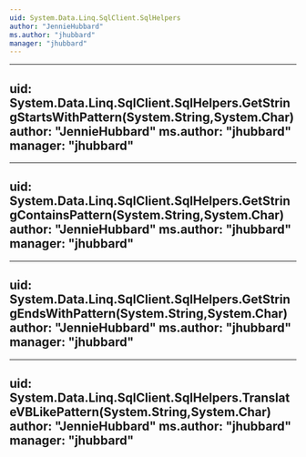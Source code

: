```yaml
---
uid: System.Data.Linq.SqlClient.SqlHelpers
author: "JennieHubbard"
ms.author: "jhubbard"
manager: "jhubbard"
---
```


---
uid: System.Data.Linq.SqlClient.SqlHelpers.GetStringStartsWithPattern(System.String,System.Char)
author: "JennieHubbard"
ms.author: "jhubbard"
manager: "jhubbard"
---

---
uid: System.Data.Linq.SqlClient.SqlHelpers.GetStringContainsPattern(System.String,System.Char)
author: "JennieHubbard"
ms.author: "jhubbard"
manager: "jhubbard"
---

---
uid: System.Data.Linq.SqlClient.SqlHelpers.GetStringEndsWithPattern(System.String,System.Char)
author: "JennieHubbard"
ms.author: "jhubbard"
manager: "jhubbard"
---

---
uid: System.Data.Linq.SqlClient.SqlHelpers.TranslateVBLikePattern(System.String,System.Char)
author: "JennieHubbard"
ms.author: "jhubbard"
manager: "jhubbard"
---
